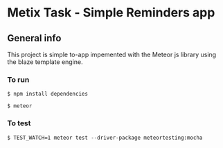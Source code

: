 # Metix Task - Simple Reminders app

## General info
This project is simple to-app impemented with the Meteor js library using the blaze template engine.

### To run

`$ npm install dependencies`

`$ meteor`

### To test

`$ TEST_WATCH=1 meteor test --driver-package meteortesting:mocha`


